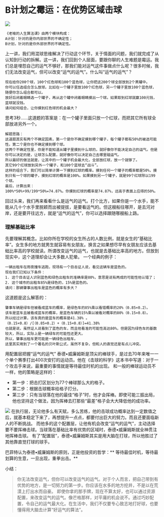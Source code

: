 # B计划之霉运：在优势区域击球
![](https://upload-images.jianshu.io/upload_images/3061147-20bd2d62944f46c3.png?imageMogr2/auto-orient/strip%7CimageView2/2/w/1240)
```
《老喻的人生算法课》由两个模块构成：
A计划：针对的是你内部世界的不确定性；
B计划，针对的是你外部世界的不确定性。
```
上一讲，我们用混球思维解决了行动这个环节，关于情面的问题，我们就完成了从认知到行动的拆解。这一讲，我们回到个人层面，要跟你聊的人生难题是霉运。我们总是埋怨自己的运气不够好，那我们能对运气这件事做点什么呢？很多时候，我们无法改变运气，但可以改变“运气的运气”。什么叫“运气的运气”？
```
现在给你200个球，100个红色球和100个蓝色球，让你把这200个球全部放到2个黑罐中。
你可以任选组合怎么放球。比如在一个罐子里放100个红色球，另一个罐子里放100个蓝色球，随便你怎么组合都可以。
放好后闭着眼睛选一个罐子，再从这个罐中闭着眼睛摸出一个球。如果取到红球就赢100元钱，蓝球就没钱。
请问如何组合，让你摸到红色球的机会最大？
```
思考3秒......这道题的答案是：在一个罐子里面只放一个红球，而把其它所有球全部放进另外一个。
```
解题思路：
这道题其实有两个不确定因素，第一个是你不确定摸到哪个罐子，每个罐子都有50%的被选可能性。第二个是你也不确定摸到哪个球。
这两个不确定性里，你是不能知道从罐子里摸到什么球的，就好像你不能决定自己的运气。但是你可以决定的是，让球怎么配置，就好像你可以决定自己去哪里碰运气。
所以最好的做法就是，让其中的一个罐子机会最大化，全部放红球，放一个就够了。
其它99个红球放到另外一个罐子，和100个蓝球去“战斗”。
这样的组合下，我们可以简单计算一下摸到红球的概率。摸到任何一个罐子的概率都是50%，摸到只有一个球的罐子，摸到红球的概率是100%。如果摸到另一个罐子，就是99个红球除以199个球。
最后，计算出来：
100%*50%+99/199*50%=74.87%。你摸到红球的概率是74.87%，远高于表面上应得的50%。
```
回过头来，我们再来看看什么是运气的运气。打个比方，如果你是一个水手，能不能从几十个水手里脱颖而出被提拔，是要看运气的。但这艘船往哪开，是去河对岸，还是要开往远方，就是“运气的运气”，你可以选择跟随哪艘船上路。

### 理解基础比率
先要理解其概念。比如你所在学校的女生所占的人数比例，就是女生的“基础比率”。女生多的地方就男生就容易有女朋友。换言之如果想尽早有女朋友应该去基础比率高的学校就读。所谓改变运气的运气，也就是去基础比率高的地方。但放到现实中，这个道理却会让大多数人犯晕。
一个经典的例子：
```
一辆出租车在雨夜撞车逃跑，现场有一个目击证人说，看见这辆车是蓝色的。
现在我们已知以下条件：
1. 这个目击证人识别蓝色和绿色出租车的准确率是80%，意思是说有两成的可能性他认错了；
2. 这个城市的出租车85%是绿色的，15%是蓝色的。
请问：那辆肇事出租车是蓝色的概率有多大？
```
这道题是这么解答的：
```
肇事车辆是绿车但被看成蓝车的概率，是绿色车的85%乘以看错概率的20%（0.85×0.2）。
该车是蓝车且被看成蓝车的概率，是蓝色车辆的15%乘以被看对概率的80%（0.15×0.8）。
所以经过计算，该车真的是蓝车的概率是41.38% 。
（0.15×0.8）/[（0.85×0.2）+（0.15×0.8）]=41.38%
也就是说，虽然证人说看到了蓝色的车，而且他看准的可能性高达80%，但是因为绿色车的基数较大，所以，实际上是一辆绿车的可能性还更大。
所以，肇事出租车更可能是一辆绿色出租车。
这里其实用到了一个著名的贝叶斯公式，虽然不复杂，但和人的直觉还是有点儿冲突。
```
用配置层把握“运气的运气”
泰德•威廉姆斯是顶尖的棒球手，是过去70年来唯一一个单个赛季打出400次安打的运动员。他在《击球的科学》这本书中写道：对于一个攻击手来说，最重要的事情就是等待最佳时机的出现。
和一般的棒球运动员不一样，他的策略是这样的：
- 第一步：把击打区划分为77个棒球那么大的格子。
- 第二步：根据击球概率给格子打分。
- 第三步：只有当球落在他的最佳“格子”时，他才会挥棒。即使可能三振出局，他也坚持这个做法，因为挥棒去打那些“最差”格子会大大降低他的成功率。

![](https://upload-images.jianshu.io/upload_images/3061147-3fa3e73d12c52174.png?imageMogr2/auto-orient/strip%7CimageView2/2/w/1240)
在执行层，无论他多么有天赋，多么苦练，他的击球成功概率达到一定数值之后，就基本稳定下来了，再想提升一点点，都要付出巨大的努力。而且还要面临新人的不断挑战。
而他多的这个配置层，让他有机会改变“运气的运气”，主动选择要不要挥棒击球。当球落在基础比率有优势的区域时，泰德•威廉姆斯就全神贯注地挥棒击球。
有了“配置层”，泰德•威廉姆斯其实是用大脑在打球，所以他胜过了其他靠直觉打球的球手。

巴菲特认为泰德•威廉姆斯的原则，正是他投资的哲学：** 等待最佳时机，等待最划算的生意，一旦出现，重拳出击。**

小结：
>你无法改变运气，但你可以改变运气的运气。对于个人而言，把自己带到有优势的地方，是一切努力的第一步。你应该在水多的地方挖井，不是以在荒漠上打出水而自豪。
>即使你拿的那手牌，现在不算太好，也可以通过资源配置，来改变运气的运气。像芒格那样，对平庸的机会说不。通过巧妙配置，令自己的运气最大化。在生活中，我们不仅要专心致志地打好球，也要懂得用大脑去计算“好运气的算法”。